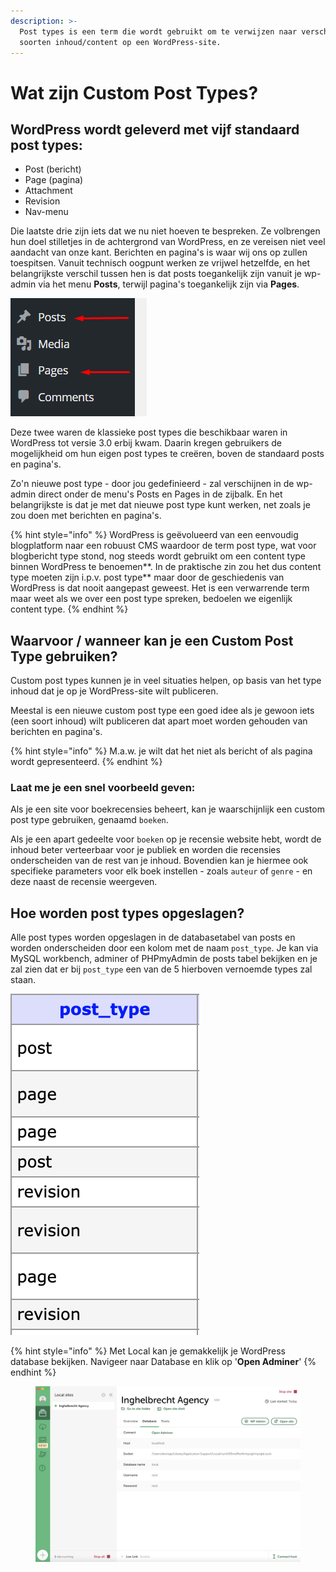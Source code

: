 ```yaml
---
description: >-
  Post types is een term die wordt gebruikt om te verwijzen naar verschillende
  soorten inhoud/content op een WordPress-site.
---
```


# Wat zijn Custom Post Types?

## **WordPress wordt geleverd met vijf standaard post types:**

* Post (bericht)
* Page (pagina)
* Attachment
* Revision
* Nav-menu

Die laatste drie zijn iets dat we nu niet hoeven te bespreken. Ze volbrengen hun doel stilletjes in de achtergrond van WordPress, en ze vereisen niet veel aandacht van onze kant. Berichten en pagina's is waar wij ons op zullen toespitsen. Vanuit technisch oogpunt werken ze vrijwel hetzelfde, en het belangrijkste verschil tussen hen is dat posts toegankelijk zijn vanuit je wp-admin via het menu **Posts**, terwijl pagina's toegankelijk zijn via **Pages**.

![](<../../.gitbook/assets/image (18) (1).png>)

Deze twee waren de klassieke post types die beschikbaar waren in WordPress tot versie 3.0 erbij kwam. Daarin kregen gebruikers de mogelijkheid om hun eigen post types te creëren, boven de standaard posts en pagina's.

Zo'n nieuwe post type - door jou gedefinieerd - zal verschijnen in de wp-admin direct onder de menu's Posts en Pages in de zijbalk. En het belangrijkste is dat je met dat nieuwe post type kunt werken, net zoals je zou doen met berichten en pagina's.

{% hint style="info" %}
WordPress is geëvolueerd van een eenvoudig blogplatform naar een robuust CMS waardoor de term post type, wat voor blogbericht type stond, nog steeds wordt gebruikt om een content type binnen WordPress te benoemen**. In de praktische zin zou het dus content type moeten zijn i.p.v. post type** maar door de geschiedenis van WordPress is dat nooit aangepast geweest. Het is een verwarrende term maar weet als we over een post type spreken, bedoelen we eigenlijk content type.
{% endhint %}

## Waarvoor / wanneer kan je een Custom Post Type gebruiken?

Custom post types kunnen je in veel situaties helpen, op basis van het type inhoud dat je op je WordPress-site wilt publiceren.

Meestal is een nieuwe custom post type een goed idee als je gewoon iets (een soort inhoud) wilt publiceren dat apart moet worden gehouden van berichten en pagina's.

{% hint style="info" %}
M.a.w. je wilt dat het niet als bericht of als pagina wordt gepresenteerd.
{% endhint %}

### **Laat me je een snel voorbeeld geven:**

Als je een site voor boekrecensies beheert, kan je waarschijnlijk een custom post type gebruiken, genaamd `boeken`.

Als je een apart gedeelte voor `boeken` op je recensie website hebt, wordt de inhoud beter verteerbaar voor je publiek en worden die recensies onderscheiden van de rest van je inhoud. Bovendien kan je hiermee ook specifieke parameters voor elk boek instellen - zoals `auteur` of `genre` - en deze naast de recensie weergeven.

## Hoe worden post types opgeslagen?

Alle post types worden opgeslagen in de databasetabel van posts en worden onderscheiden door een kolom met de naam `post_type`. Je kan via MySQL workbench, adminer of PHPmyAdmin de posts tabel bekijken en je zal zien dat er bij `post_type` een van de 5 hierboven vernoemde types zal staan.

![](<../../.gitbook/assets/image (14) (1).png>)

{% hint style="info" %}
Met Local kan je gemakkelijk je WordPress database bekijken. Navigeer naar Database en klik op '**Open Adminer**'
{% endhint %}

<figure><img src="../../.gitbook/assets/image (110).png" alt=""><figcaption></figcaption></figure>
